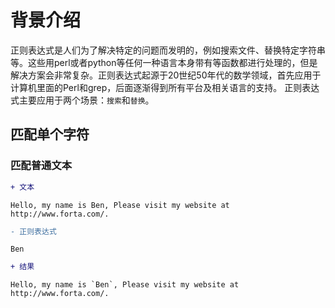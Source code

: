 # 背景介绍
正则表达式是人们为了解决特定的问题而发明的，例如搜索文件、替换特定字符串等。这些用perl或者python等任何一种语言本身带有等函数都进行处理的，但是解决方案会非常复杂。正则表达式起源于20世纪50年代的数学领域，首先应用于计算机里面的Perl和grep，后面逐渐得到所有平台及相关语言的支持。
正则表达式主要应用于两个场景：`搜索`和`替换`。

## 匹配单个字符

### 匹配普通文本

```diff
+ 文本
```

```
Hello, my name is Ben, Please visit my website at http://www.forta.com/.
```

```diff
- 正则表达式
```

```
Ben
```

```diff
+ 结果
```

```
Hello, my name is `Ben`, Please visit my website at http://www.forta.com/.
```
